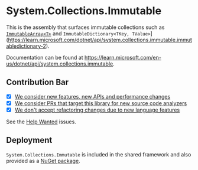 # System.Collections.Immutable
This is the assembly that surfaces immutable collections such as [`ImmutableArray<T>`](https://learn.microsoft.com/dotnet/api/system.collections.immutable.immutablearray-1) and `ImmutableDictionary<TKey, TValue>`](https://learn.microsoft.com/dotnet/api/system.collections.immutable.immutabledictionary-2).

Documentation can be found at https://learn.microsoft.com/en-us/dotnet/api/system.collections.immutable.

## Contribution Bar
- [x] [We consider new features, new APIs and performance changes](../../libraries/README.md#primary-bar)
- [x] [We consider PRs that target this library for new source code analyzers](../../libraries/README.md#secondary-bars)
- [x] [We don't accept refactoring changes due to new language features](../../libraries/README.md#secondary-bars)

See the [Help Wanted](https://github.com/dotnet/runtime/issues?q=is%3Aissue+is%3Aopen+label%3Aarea-System.Collections.Immutable+label%3A%22help+wanted%22) issues.

## Deployment
`System.Collections.Immutable` is included in the shared framework and also provided as a [NuGet package](https://www.nuget.org/packages/System.Collections.Immutable).